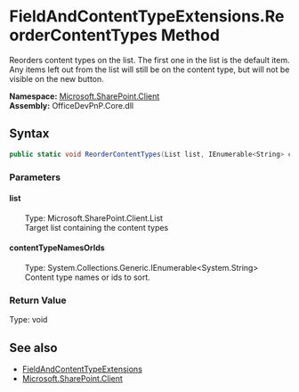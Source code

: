 # FieldAndContentTypeExtensions.ReorderContentTypes Method  
 Reorders content types on the list. The first one in the list is the default item. Any items left out from the list will still be on the content type, but will not be visible on the new button.   

**Namespace:** [Microsoft.SharePoint.Client](Microsoft.SharePoint.Client.md)  
**Assembly:** OfficeDevPnP.Core.dll  
## Syntax
```C#
public static void ReorderContentTypes(List list, IEnumerable<String> contentTypeNamesOrIds)
```
### Parameters
#### list  
&emsp;&emsp;Type: Microsoft.SharePoint.Client.List  
&emsp;&emsp;Target list containing the content types  

  

#### contentTypeNamesOrIds  
&emsp;&emsp;Type: System.Collections.Generic.IEnumerable<System.String>  
&emsp;&emsp;Content type names or ids to sort.  

  

### Return Value
Type: void  

## See also
- [FieldAndContentTypeExtensions](Microsoft.SharePoint.Client.FieldAndContentTypeExtensions.md) 
- [Microsoft.SharePoint.Client](Microsoft.SharePoint.Client.md) 
